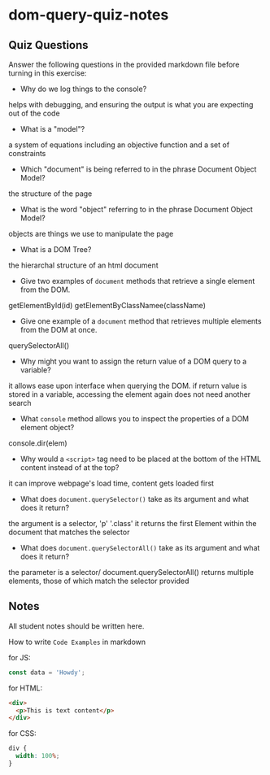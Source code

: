 # dom-query-quiz-notes

## Quiz Questions

Answer the following questions in the provided markdown file before turning in this exercise:

- Why do we log things to the console?

helps with debugging, and ensuring the output is what you are expecting out of the code

- What is a "model"?

a system of equations including an objective function and a set of constraints

- Which "document" is being referred to in the phrase Document Object Model?

the structure of the page

- What is the word "object" referring to in the phrase Document Object Model?

objects are things we use to manipulate the page

- What is a DOM Tree?

the hierarchal structure of an html document

- Give two examples of `document` methods that retrieve a single element from the DOM.

getElementById(id)
getElementByClassNamee(className)

- Give one example of a `document` method that retrieves multiple elements from the DOM at once.

querySelectorAll()

- Why might you want to assign the return value of a DOM query to a variable?

it allows ease upon interface when querying the DOM. if return value is stored in a variable, accessing the element again does not need another search

- What `console` method allows you to inspect the properties of a DOM element object?

console.dir(elem)

- Why would a `<script>` tag need to be placed at the bottom of the HTML content instead of at the top?

it can improve webpage's load time, content gets loaded first

- What does `document.querySelector()` take as its argument and what does it return?

the argument is a selector, 'p' '.class'
it returns the first Element within the document that matches the selector

- What does `document.querySelectorAll()` take as its argument and what does it return?

the parameter is a selector/
document.querySelectorAll() returns multiple elements, those of which match the selector provided

## Notes

All student notes should be written here.

How to write `Code Examples` in markdown

for JS:

```javascript
const data = 'Howdy';
```

for HTML:

```html
<div>
  <p>This is text content</p>
</div>
```

for CSS:

```css
div {
  width: 100%;
}
```
